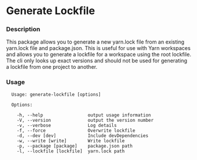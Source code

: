# Generate Lockfile

### Description
This package allows you to generate a new yarn.lock file from an existing yarn.lock file and 
package.json. This is useful for use with Yarn workspaces and allows you to generate a lockfile for a workspace using the root lockfile. The cli only looks up exact versions and should not be used for generating a lockfile from one project to another.

### Usage
```
  Usage: generate-lockfile [options]

  Options:

    -h, --help                 output usage information
    -V, --version              output the version number
    -v, --verbose              Log details
    -f, --force                Overwrite lockfile
    -d, --dev [dev]            Include devDependencies
    -w, --write [write]        Write lockfile
    -p, --package [package]    package.json path
    -l, --lockfile [lockfile]  yarn.lock path
 ```

